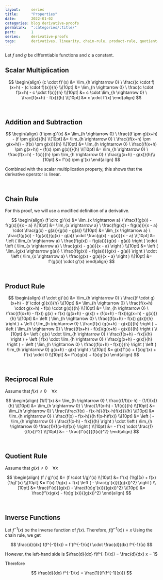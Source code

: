 ```yaml
---
layout:     series
title:      "Properties"
date:       2022-01-02
categories: blog derivative-proofs
permalink:  ":categories/:title/"
part:       1
series:     derivative-proofs
tags:       derivatives, linearity, chain-rule, product-rule, quotient-rule, inverse-functions
---
```


Let $f$ and $g$ be differntiable functions and $c$ a constant.

## Scalar Multiplication

$$
\begin{align}
    (c \cdot f)'(x)
    &= \lim_{h \rightarrow 0} \ \frac{(c \cdot f)(x+h) - (c \cdot f)(x)}{h} \\[10pt]
    &= \lim_{h \rightarrow 0} \ \frac{c \cdot f(x+h) - c \cdot f(x)}{h} \\[10pt]
    &= c \cdot \lim_{h \rightarrow 0} \ \frac{f(x+h) - f(x)}{h} \\[10pt]
    &= c \cdot f'(x)
\end{align}
$$

<br>

## Addition and Subtraction

$$
\begin{align}
    (f \pm g)'(x)
    &= \lim_{h \rightarrow 0} \ \frac{(f \pm g)(x+h) - (f \pm g)(x)}{h} \\[10pt]
    &= \lim_{h \rightarrow 0} \ \frac{(f(x+h) \pm g(x+h)) - (f(x) \pm g(x))}{h} \\[10pt]
    &= \lim_{h \rightarrow 0} \ \frac{(f(x+h) \pm g(x+h)) - (f(x) \pm g(x))}{h} \\[10pt]
    &= \lim_{h \rightarrow 0} \ \frac{f(x+h) - f(x)}{h} \pm \lim_{h \rightarrow 0} \ \frac{g(x+h) - g(x)}{h}\\[10pt]
    &= f'(x) \pm g'(x)
\end{align}
$$

Combined with the scalar multiplication property, this shows that the derivative operator is linear.

<br>

## Chain Rule

For this proof, we will use a modified definition of a derivative.

$$
\begin{align}
    (f \circ g)'(x)
    &= \lim_{x \rightarrow a} \ \frac{f(g(x)) - f(g(x))}{x - a} \\[10pt]
    &= \lim_{x \rightarrow a} \ \frac{f(g(x)) - f(g(a))}{x - a} \cdot \frac{g(x) - g(a)}{g(x) - g(a)} \\[10pt]
    &= \lim_{x \rightarrow a} \ \frac{f(g(x)) - f(g(a))}{g(x) - g(a)} \cdot \frac{g(x) - g(a)}{x - a} \\[10pt]
    &= \left ( \lim_{x \rightarrow a} \ \frac{f(g(x)) - f(g(a))}{g(x) - g(a)} \right ) \cdot \left ( \lim_{x \rightarrow a} \ \frac{g(x) - g(a)}{x - a} \right ) \\[10pt]
    &= \left ( \lim_{g(x) \rightarrow g(a)} \ \frac{f(g(x)) - f(g(a))}{g(x) - g(a)} \right ) \cdot \left ( \lim_{x \rightarrow a} \ \frac{g(x) - g(a)}{x - a} \right ) \\[10pt]
    &= f'(g(x)) \cdot g'(x)
\end{align}
$$

<br>

## Product Rule

$$
\begin{align}
    (f \cdot g)'(x)
    &= \lim_{h \rightarrow 0} \ \frac{(f \cdot g)(x+h) - (f \cdot g)(x)}{h} \\[10pt]
    &= \lim_{h \rightarrow 0} \ \frac{f(x+h) \cdot g(x+h) - f(x) \cdot g(x)}{h} \\[10pt]
    &= \lim_{h \rightarrow 0} \ \frac{(f(x+h) - f(x)) g(x) + f(x) (g(x+h) - g(x)) + (f(x+h) - f(x))(g(x+h) - g(x))}{h} \\[10pt]
    &= \left ( \lim_{h \rightarrow 0} \ \frac{(f(x+h) - f(x)) g(x)}{h} \right ) + \left ( \lim_{h \rightarrow 0} \ \frac{f(x) (g(x+h) - g(x))}{h} \right ) + \left ( \lim_{h \rightarrow 0} \ \frac{(f(x+h) - f(x))(g(x+h) - g(x))}{h} \right ) \\[10pt]
    &= \left ( g(x) \cdot \lim_{h \rightarrow 0} \ \frac{f(x+h) - f(x)}{h} \right ) + \left ( f(x) \cdot \lim_{h \rightarrow 0} \ \frac{g(x+h) - g(x)}{h} \right ) + \left ( \lim_{h \rightarrow 0} \ \frac{(f(x+h) - f(x))}{h} \right ) \left ( \lim_{h \rightarrow 0} g(x+h) - g(x) \right ) \\[10pt]
    &= g(x)f'(x) + f(x)g'(x) + f'(x) \cdot 0 \\[10pt]
    &= f'(x)g(x) + f(x)g'(x)
\end{align}
$$

<br>

## Reciprocal Rule

Assume that $f(x) \neq 0 \quad \forall x$

$$
\begin{align}
    (1/f)'(x)
    &= \lim_{h \rightarrow 0} \ \frac{(1/f)(x-h) - (1/f)(x)}{h} \\[10pt]
    &= \lim_{h \rightarrow 0} \ \frac{1/f(x-h) - 1/f(x)}{h} \\[10pt]
    &= \lim_{h \rightarrow 0} \ \frac{\frac{f(x) - f(x-h)}{f(x-h)f(x)}}{h} \\[10pt]
    &= \lim_{h \rightarrow 0} \ \frac{f(x) - f(x-h)}{h f(x-h)f(x)} \\[10pt]
    &= \left ( - \lim_{h \rightarrow 0} \ \frac{f(x-h) - f(x)}{h} \right ) \cdot \left ( \lim_{h \rightarrow 0} \frac{1}{f(x-h)f(x)} \right ) \\[10pt]
    &= - f'(x) \cdot \frac{1}{(f(x))^2} \\[10pt]
    &= - \frac{f'(x)}{(f(x))^2}
\end{align}
$$

<br>

## Quotient Rule

Assume that $g(x) \neq 0 \quad \forall x$

$$
\begin{align}
    (f / g)'(x)
    &= (f \cdot 1/g)'(x) \\[10pt]
    &= f'(x) (1/g)(x) + f(x) (1/g)'(x) \\[10pt]
    &= f'(x) 1/g(x) + f(x) \left ( - \frac{g'(x)}{(g(x))^2} \right ) \\[10pt]
    &= \frac{f'(x)}{g(x)} - \frac{f(x)g'(x)}{(g(x))^2} \\[10pt]
    &= \frac{f'(x)g(x) - f(x)g'(x)}{(g(x))^2}
\end{align}
$$

<br>

## Inverse Functions

Let $f^{-1}(x)$ be the inverse function of $f(x)$. Therefore, $f(f^{-1}(x)) = x$ Using the chain rule, we get

$$
\frac{d}{dx} f(f^{-1}(x)) = f'(f^{-1}(x)) \cdot \frac{d}{dx} f^{-1}(x)
$$

However, the left-hand side is $\frac{d}{dx} f(f^{-1}(x)) = \frac{d}{dx} x = 1$

Therefore

$$
\frac{d}{dx} f^{-1}(x) = \frac{1}{f'(f^{-1}(x))}
$$